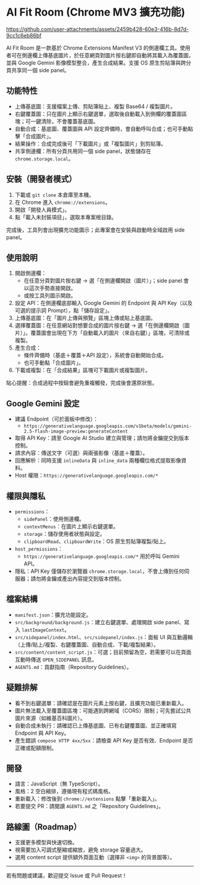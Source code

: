 # AI Fit Room (Chrome MV3 擴充功能)

https://github.com/user-attachments/assets/2459b428-60e3-416b-8d7d-9cc1c6eb86bf



AI Fit Room 是一款基於 Chrome Extensions Manifest V3 的側邊欄工具。使用者可在側邊欄上傳基底圖片，於任意網頁對圖片按右鍵即自動將其載入為覆蓋圖，並與 Google Gemini 影像模型整合，產生合成結果。支援 OS 原生剪貼簿與跨分頁共享同一個 side panel。

## 功能特性
- 上傳基底圖：支援檔案上傳、剪貼簿貼上、複製 Base64 / 複製圖片。
- 右鍵覆蓋圖：只在圖片上顯示右鍵選單，選取後自動載入到側欄的覆蓋圖區塊；可一鍵清除，不會覆蓋基底圖。
- 自動合成：基底圖、覆蓋圖與 API 設定齊備時，會自動呼叫合成；也可手動點擊「合成圖片」。
- 結果操作：合成完成後可「下載圖片」或「複製圖片」到剪貼簿。
- 共享側邊欄：所有分頁共用同一個 side panel，狀態儲存在 `chrome.storage.local`。

## 安裝（開發者模式）
1. 下載或 `git clone` 本倉庫至本機。
2. 在 Chrome 進入 `chrome://extensions`。
3. 開啟「開發人員模式」。
4. 點「載入未封裝項目」，選取本專案根目錄。

完成後，工具列會出現擴充功能圖示；此專案會在安裝與啟動時全域啟用 side panel。

## 使用說明
1. 開啟側邊欄：
   - 在任意分頁對圖片按右鍵 → 選「在側邊欄開啟（圖片）」；side panel 會以這次手勢直接開啟。
   - 或按工具列圖示開啟。
2. 設定 API：在側邊欄底部輸入 Google Gemini 的 Endpoint 與 API Key（以及可選的提示詞 Prompt），點「儲存設定」。
3. 上傳基底圖：在「圖片上傳與預覽」區塊上傳或貼上基底圖。
4. 選擇覆蓋圖：在任意網站對想要合成的圖片按右鍵 → 選「在側邊欄開啟（圖片）」。覆蓋圖會出現在下方「自動載入的圖片（來自右鍵）」區塊，可清除或複製。
5. 產生合成：
   - 條件齊備時（基底＋覆蓋＋API 設定），系統會自動開始合成。
   - 也可手動點「合成圖片」。
6. 下載或複製：在「合成結果」區塊可下載圖片或複製圖片。

貼心提醒：合成過程中按鈕會避免重複觸發，完成後會還原狀態。

## Google Gemini 設定
- 建議 Endpoint（可於面板中修改）：
  - `https://generativelanguage.googleapis.com/v1beta/models/gemini-2.5-flash-image-preview:generateContent`
- 取得 API Key：請至 Google AI Studio 建立與管理；請勿將金鑰提交到版本控制。
- 請求內容：傳送文字（可選）與兩張影像（基底＋覆蓋）。
- 回應解析：同時支援 `inlineData` 與 `inline_data` 兩種欄位格式提取影像資料。
- Host 權限：`https://generativelanguage.googleapis.com/*`

## 權限與隱私
- `permissions`：
  - `sidePanel`：使用側邊欄。
  - `contextMenus`：在圖片上顯示右鍵選單。
  - `storage`：儲存使用者狀態與設定。
  - `clipboardRead`、`clipboardWrite`：OS 原生剪貼簿複製/貼上。
- `host_permissions`：
  - `https://generativelanguage.googleapis.com/*` 用於呼叫 Gemini API。
- 隱私：API Key 僅儲存於瀏覽器 `chrome.storage.local`，不會上傳到任何伺服器；請勿將金鑰或產出內容提交到版本控制。

## 檔案結構
- `manifest.json`：擴充功能設定。
- `src/background/background.js`：建立右鍵選單、處理開啟 side panel、寫入 `lastImageContext`。
- `src/sidepanel/index.html`、`src/sidepanel/index.js`：面板 UI 與互動邏輯（上傳/貼上/複製、右鍵覆蓋圖、自動合成、下載/複製結果）。
- `src/content/content_script.js`：可選；目前預留為空，若需要可以在頁面互動時傳送 `OPEN_SIDEPANEL` 訊息。
- `AGENTS.md`：貢獻指南（Repository Guidelines）。

## 疑難排解
- 看不到右鍵選單：請確認是在圖片元素上按右鍵，且擴充功能已重新載入。
- 圖片無法載入至覆蓋圖區塊：可能遇到跨網域（CORS）限制；可先嘗試公共圖片來源（如維基百科圖片）。
- 自動合成未執行：請確認已上傳基底圖、已有右鍵覆蓋圖、並正確填寫 Endpoint 與 API Key。
- 產生錯誤 `compose HTTP 4xx/5xx`：請檢查 API Key 是否有效、Endpoint 是否正確或配額限制。

## 開發
- 語言：JavaScript（無 TypeScript）。
- 風格：2 空白縮排，遵循現有程式碼風格。
- 重新載入：修改後到 `chrome://extensions` 點擊「重新載入」。
- 若要提交 PR：請閱讀 `AGENTS.md` 之「Repository Guidelines」。

## 路線圖（Roadmap）
- 支援更多模型與快速切換。
- 視需要加入可調式壓縮或縮放，避免 storage 容量過大。
- 選用 content script 提供額外頁面互動（選擇非 `<img>` 的背景圖等）。

---

若有問題或建議，歡迎提交 Issue 或 Pull Request！
